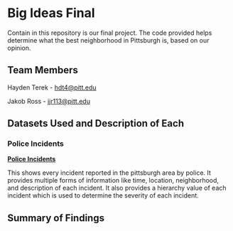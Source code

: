 # Big Ideas Final
Contain in this repository is our final project. The code provided helps determine what the best neighborhood in Pittsburgh is, based on our opinion.

## Team Members
Hayden Terek - hdt4@pitt.edu

Jakob Ross - jjr113@pitt.edu

## Datasets Used and Description of Each
### Police Incidents
**[Police Incidents](https://data.wprdc.org/dataset/uniform-crime-reporting-data/resource/044f2016-1dfd-4ab0-bc1e-065da05fca2e)**

  This shows every incident reported in the pittsburgh area by police. It provides multiple forms of information like time, location, neighborhood, and description of each incident. It also provides a hierarchy value of each incident which is used to determine the severity of each incident. 
## Summary of Findings
